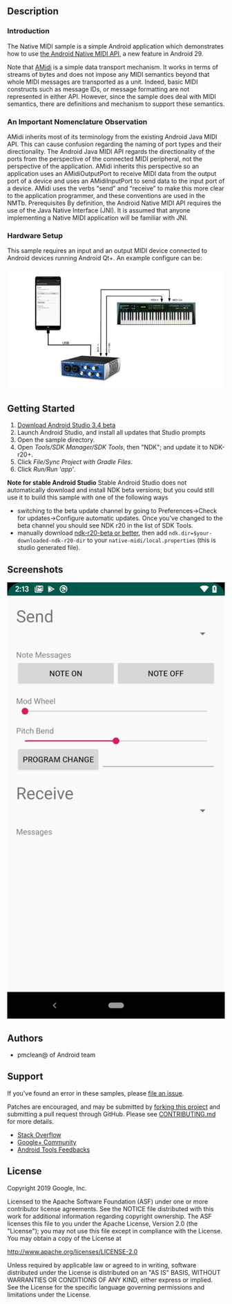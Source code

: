 Description
-----------
### Introduction
The Native MIDI sample is a simple Android application which demonstrates how to use [the Android Native MIDI API](http://developer.android.com/preview/features/midi), a new feature in Android 29.

Note that [AMidi](http://developer.android.com/preview/features/midi) is a simple data transport mechanism. It works in terms of streams of bytes and does not impose any MIDI semantics beyond that whole MIDI messages are transported as a unit. Indeed, basic MIDI constructs such as message IDs, or message formatting are not represented in either API. However, since the sample does deal with MIDI semantics, there are definitions and mechanism to support these semantics.

### An Important Nomenclature Observation
AMidi inherits most of its terminology from the existing Android Java MIDI API. This can cause confusion regarding the naming of port types and their directionality. The Android Java MIDI API regards the directionality of the ports from the perspective of the connected MIDI peripheral, not the perspective of the application. AMidi inherits this perspective so an application uses an AMidiOutputPort to receive MIDI data from the output port of a device and uses an AMidiInputPort to send data to the input port of a device. AMidi uses the verbs “send” and “receive” to make this more clear to the application programmer, and these conventions are used in the NMTb.
Prerequisites
By definition, the Android Native MIDI API requires the use of the Java Native Interface (JNI). It is assumed that anyone implementing a Native MIDI application will be familiar with JNI.

### Hardware Setup
This sample requires an input and an output MIDI device connected to Android devices running Android Qt+. An example configure can be:

![Configure](config.png)

Getting Started
---------------
1. [Download Android Studio 3.4 beta](http://developer.android.com/sdk/index.html)
1. Launch Android Studio, and install all updates that Studio prompts
1. Open the sample directory.
1. Open *Tools/SDK Manager/SDK Tools*, then "NDK"; and update it to NDK-r20+.
1. Click *File/Sync Project with Gradle Files*.
1. Click *Run/Run 'app'*.

**Note for stable Android Studio**
Stable Android Studio does not automatically download and install NDK beta versions; but you could still use it to build this sample with one of the following ways
- switching to the beta update channel by going to Preferences->Check for updates->Configure automatic updates. Once you've changed to the beta channel you should see NDK r20 in the list of SDK Tools.
- manually download [ndk-r20-beta or better](https://developer.android.com/ndk/downloads), then add `ndk.dir=$your-downloaded-ndk-r20-dir` to your `native-midi/local.properties` (this is studio generated file).

Screenshots
-----------
![screenshot](screenshot.png)

Authors
-------
 - pmclean@ of Android team

Support
-------
If you've found an error in these samples, please [file an issue](https://github.com/googlesamples/android-ndk/issues/new).

Patches are encouraged, and may be submitted by [forking this project](https://github.com/googlesamples/android-ndk/fork) and
submitting a pull request through GitHub. Please see [CONTRIBUTING.md](../CONTRIBUTING.md) for more details.

- [Stack Overflow](http://stackoverflow.com/questions/tagged/android-ndk)
- [Google+ Community](https://plus.google.com/communities/105153134372062985968)
- [Android Tools Feedbacks](http://tools.android.com/feedback)

License
-------
Copyright 2019 Google, Inc.

Licensed to the Apache Software Foundation (ASF) under one or more contributor
license agreements.  See the NOTICE file distributed with this work for
additional information regarding copyright ownership.  The ASF licenses this
file to you under the Apache License, Version 2.0 (the "License"); you may not
use this file except in compliance with the License.  You may obtain a copy of
the License at

  http://www.apache.org/licenses/LICENSE-2.0

Unless required by applicable law or agreed to in writing, software
distributed under the License is distributed on an "AS IS" BASIS, WITHOUT
WARRANTIES OR CONDITIONS OF ANY KIND, either express or implied.  See the
License for the specific language governing permissions and limitations under
the License.

